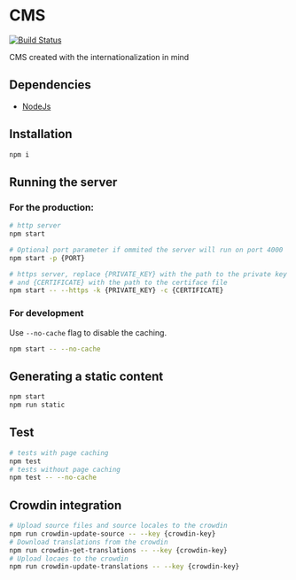 # CMS
[![Build Status](https://travis-ci.org/Manvel/cmints.svg?branch=master)](https://travis-ci.org/Manvel/cmints)

CMS created with the internationalization in mind

## Dependencies
- [NodeJs](https://nodejs.org/en/download/)

## Installation
```bash
npm i
```

## Running the server

### For the production:
```bash
# http server
npm start

# Optional port parameter if ommited the server will run on port 4000
npm start -p {PORT}

# https server, replace {PRIVATE_KEY} with the path to the private key file
# and {CERTIFICATE} with the path to the certiface file
npm start -- --https -k {PRIVATE_KEY} -c {CERTIFICATE}
```

### For development
Use `--no-cache` flag to disable the caching.
```bash
npm start -- --no-cache
```

## Generating a static content
```bash
npm start
npm run static
```

## Test
```bash
# tests with page caching
npm test
# tests without page caching
npm test -- --no-cache
```

## Crowdin integration
```bash
# Upload source files and source locales to the crowdin
npm run crowdin-update-source -- --key {crowdin-key}
# Download translations from the crowdin
npm run crowdin-get-translations -- --key {crowdin-key}
# Upload locaes to the crowdin
npm run crowdin-update-translations -- --key {crowdin-key}
```
